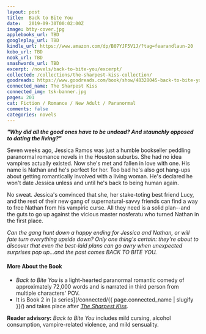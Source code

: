 ```yaml
---
layout: post
title:  Back to Bite You
date:   2019-09-30T00:02:00Z
image: btby-cover.jpg
applebooks_url: TBD
googleplay_url: TBD
kindle_url: https://www.amazon.com/dp/B07YJF5V1J/?tag=fearandlaun-20
kobo_url: TBD
nook_url: TBD
smashwords_url: TBD
excerpt: /novels/back-to-bite-you/excerpt/
collected: /collections/the-sharpest-kiss-collection/
goodreads: https://www.goodreads.com/book/show/48328045-back-to-bite-you
connected_name: The Sharpest Kiss
connected_img: tsk-banner.jpg
pages: 201
cat: Fiction / Romance / New Adult / Paranormal
comments: false
categories: novels
---
```


***"Why did all the good ones have to be undead? And staunchly opposed to dating the living?"***

Seven weeks ago, Jessica Ramos was just a humble bookseller peddling paranormal romance novels in the Houston suburbs. She had no idea vampires actually existed. Now she's met and fallen in love with one. His name is Nathan and he's perfect for her. Too bad he's also got hang-ups about getting romantically involved with a living woman. He's declared he won't date Jessica unless and until he's back to being human again.

No sweat. Jessica's convinced that she, her stake-toting best friend Lucy, and the rest of their new gang of supernatural-savvy friends can find a way to free Nathan from his vampiric curse. All they need is a solid plan--and the guts to go up against the vicious master nosferatu who turned Nathan in the first place.

*Can the gang hunt down a happy ending for Jessica and Nathan, or will fate turn everything upside down? Only one thing's certain: they're about to discover that even the best-laid plans can go awry when unexpected surprises pop up...and the past comes BACK TO BITE YOU.*


#### More About the Book

- *Back to Bite You* is a light-hearted paranormal romantic comedy of approximately 72,000 words and is narrated in third person from multiple characters' POV.
- It is Book 2 in [a series](/connected/{{ page.connected_name | slugify }}/) and takes place after [*The Sharpest Kiss*][tsk].

**Reader advisory:**  *Back to Bite You* includes mild cursing, alcohol consumption, vampire-related violence, and mild sensuality.

[tsk]:/novels/the-sharpest-kiss/
